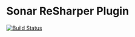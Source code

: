 Sonar ReSharper Plugin
======================

[![Build Status](https://api.travis-ci.org/SonarCommunity/sonar-resharper.svg)](https://travis-ci.org/SonarCommunity/sonar-resharper)
